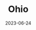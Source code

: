 ---
title: "Ohio"
type: state
borders:
  - Kentucky
  - Indiana
  - Lake Erie
  - Michigan
  - Pennsylvania
  - West Virginia
cities:
  - Cincinnati
  - Dayton
  - Kettering
country:
  - United States
date: 2023-06-24
hashtag: ohio
tags:
  - state
  - United States
---